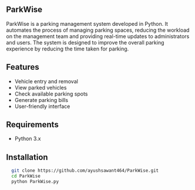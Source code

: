 
## ParkWise

ParkWise is a parking management system developed in Python. It automates the process of managing parking spaces, reducing the workload on the management team and providing real-time updates to administrators and users. The system is designed to improve the overall parking experience by reducing the time taken for parking.


## Features


- Vehicle entry and removal
- View parked vehicles
- Check available parking spots
- Generate parking bills
- User-friendly interface

## Requirements

- Python 3.x
## Installation

 ```bash
   git clone https://github.com/ayushsawant464/ParkWise.git
   cd ParkWise
   python ParkWise.py

```
